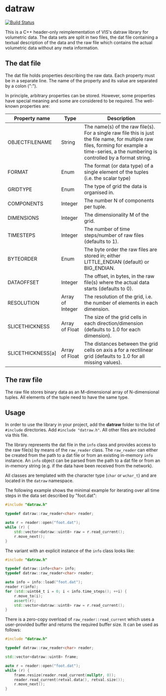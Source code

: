 
# datraw

[![Build Status](https://visualisierungsinstitut.visualstudio.com/datraw/_apis/build/status/UniStuttgart-VISUS.datraw?branchName=master)](https://visualisierungsinstitut.visualstudio.com/datraw/_build/latest?definitionId=5&branchName=master)

This is a C++ header-only reimplementation of VIS's datraw library for volumetric data. The data sets are split in two files, the dat file containing a textual description of the data and the raw file which contains the actual volumetric data without any meta information.

## The dat file
The dat file holds properties describing the raw data. Each property must be in a separate line. The name of the property and its value are separated by a colon (":").

In principle, arbitrary properties can be stored. However, some properties have special meaning and some are considered to be required. The well-known properties are:

| Property name | Type | Description |
| --- | --- | --- |
| OBJECTFILENAME | String | The name(s) of the raw file(s). For a single raw file this is just the file name, for multiple raw files, forming for example a time-series, a the numbering is controlled by a format string. |
| FORMAT | Enum | The format (or data type) of a single element of the tuples (i.e. the scalar type) |
| GRIDTYPE | Enum | The type of grid the data is organised in. |
| COMPONENTS | Integer | The number N of components per tuple. |
| DIMENSIONS | Integer | The dimensionality M of the grid. |
| TIMESTEPS | Integer | The number of time steps/number of raw files (defaults to 1). |
| BYTEORDER | Enum | The byte order the raw files are stored in; either LITTLE_ENDIAN (default) or BIG_ENDIAN. |
| DATAOFFSET | Integer | The offset, in bytes, in the raw file(s) where the actual data starts (defaults to 0). |
| RESOLUTION | Array of Integer | The resolution of the grid, i.e. the number of elements in each dimension. |
| SLICETHICKNESS | Array of Float | The size of the grid cells in each direction/dimension (defaults to 1.0 for each dimension). |
| SLICETHICKNESS[a] | Array of Float | The distances between the grid cells on axis a for a rectilinear grid (defaults to 1.0 for all missing values). |

## The raw file
The raw file stores binary data as an M-dimensional array of N-dimensional tuples. All elements of the tuple need to have the same type.

## Usage
In order to use the library in your project, add the **datraw** folder to the list of `#include` directories. Add `#include "datraw.h"`. All other files are included via this file.

The library represents the dat file in the `info` class and provides access to the raw file(s) by means of the `raw_reader` class. The `raw_reader` can either be created from the path to a dat file or from an existing in-memory `info` instance. An `info` object can be parsed from the path to a dat file or from an in-memory string (e.g. if the data have been received from the network).

All classes are templated with the character type (`char` or `wchar_t`) and are located in the `datraw` namespace.

The following example shows the minimal example for iterating over all time steps in the data set described by "foot.dat":

```C++
#include "datraw.h"

typedef datraw::raw_reader<char> reader;

auto r = reader::open("foot.dat");
while (r) {
    std::vector<datraw::uint8> raw = r.read_current();
    r.move_next();
}
```

The variant with an explicit instance of the `info` class looks like:


```C++
#include "datraw.h"

typedef datraw::info<char> info;
typedef datraw::raw_reader<char> reader;

auto info = info::load("foot.dat");
reader r(info);
for (std::uint64_t i = 0; i < info.time_steps(); ++i) {
    r.move_to(i);
    assert(r);
    std::vector<datraw::uint8> raw = r.read_current();
}
```

There is a zero-copy overload of `raw_reader::read_current` which uses a user-provided buffer and returns the required buffer size. It can be used as follows:

```C++
#include "datraw.h"

typedef datraw::raw_reader<char> reader;

std::vector<datraw::uint8> frame;

auto r = reader::open("foot.dat");
while (r) {
    frame.resize(reader.read_current(nullptr, 0));
    reader.read_current(retval.data(), retval.size());
    r.move_next();
}
```
